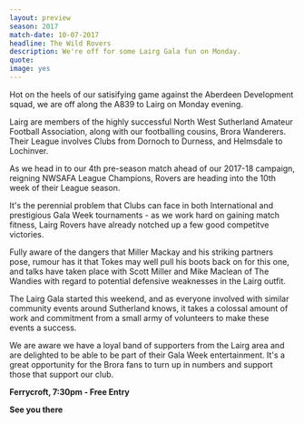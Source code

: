 ```yaml
---
layout: preview
season: 2017
match-date: 10-07-2017
headline: The Wild Rovers
description: We're off for some Lairg Gala fun on Monday.
quote:
image: yes
---
```

Hot on the heels of our satisifying game against the Aberdeen Development squad, we are off along the A839 to Lairg on Monday evening.

Lairg are members of the highly successful North West Sutherland Amateur Football Association, along with our footballing cousins, Brora Wanderers. Their League involves Clubs from Dornoch to Durness, and Helmsdale to Lochinver.

As we head in to our 4th pre-season match ahead of our 2017-18 campaign, reigning NWSAFA League Champions, Rovers are heading into the 10th week of their League season.

It's the perennial problem that Clubs can face in both International and prestigious Gala Week tournaments - as we work hard on gaining match fitness, Lairg Rovers have already notched up a few good competitve victories.

Fully aware of the dangers that Miller Mackay and his striking partners pose, rumour has it that Tokes may well pull his boots back on for this one, and talks have taken place with Scott Miller and Mike Maclean of The Wandies with regard to potential defensive weaknesses in the Lairg outfit.

 The Lairg Gala started this weekend, and as everyone involved with similar community events around Sutherland knows, it takes a colossal amount of work and commitment from a small army of volunteers to make these events a success.

 We are aware we have a loyal band of supporters from the Lairg area and are delighted to be able to be part of their Gala Week entertainment. It's a great opportunity for the Brora fans to turn up in numbers and support those that support our club.

 **Ferrycroft, 7:30pm - Free Entry**

 **See you there**
